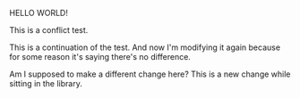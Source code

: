 HELLO WORLD!

This is a conflict test.

This is a continuation of the test. And now I'm modifying it again because for some reason it's saying there's no difference.

Am I supposed to make a different change here? This is a new change while sitting in the library.
